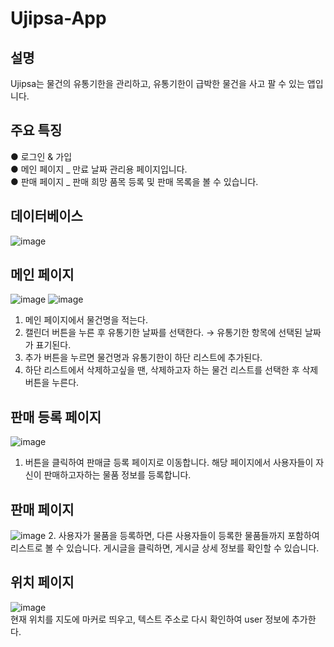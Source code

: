 # Ujipsa-App
## 설명
Ujipsa는 물건의 유통기한을 관리하고, 유통기한이 급박한 물건을 사고 팔 수 있는 앱입니다.

## 주요 특징
● 로그인 & 가입
<br/>
● 메인 페이지 _ 만료 날짜 관리용 페이지입니다. 
<br/>
● 판매 페이지 _ 판매 희망 품목 등록 및 판매 목록을 볼 수 있습니다. 

## 데이터베이스
![image](https://github.com/iey704/Ujipsa-App/assets/105503671/e00edcbe-e38b-4883-b8ec-555f72ba4254)

## 메인 페이지
![image](https://github.com/iey704/Ujipsa-App/assets/105503671/ce182563-6a3d-4703-b29a-8fba29648389)
![image](https://github.com/iey704/Ujipsa-App/assets/105503671/688cd000-b50d-4c44-b548-779de67adc03)
1. 메인 페이지에서 물건명을 적는다.
2. 캘린더 버튼을 누른 후 유통기한 날짜를 선택한다. → 유통기한 항목에 선택된 날짜가 표기된다.
3. 추가 버튼을 누르면 물건명과 유통기한이 하단 리스트에 추가된다.
4. 하단 리스트에서 삭제하고싶을 땐, 삭제하고자 하는 물건 리스트를 선택한 후 삭제 버튼을 누른다.

## 판매 등록 페이지
![image](https://github.com/iey704/Ujipsa-App/assets/105503671/bc98eef2-daa4-4491-83c6-0c0e46984515)
1. 버튼을 클릭하여 판매글 등록 페이지로 이동합니다. 해당 페이지에서 사용자들이 자신이 판매하고자하는 물품 정보를 등록합니다.
## 판매 페이지
![image](https://github.com/iey704/Ujipsa-App/assets/105503671/2b283247-20b6-4901-9170-2fe837195a30)
2. 사용자가 물품을 등록하면, 다른 사용자들이 등록한 물품들까지 포함하여 리스트로 볼 수 있습니다. 
게시글을 클릭하면, 게시글 상세 정보를 확인할 수 있습니다. 

## 위치 페이지
![image](https://github.com/iey704/Ujipsa-App/assets/105503671/7afd23f1-3d58-478a-9c41-9292eae41d4a)
<br/>
현재 위치를 지도에 마커로 띄우고, 텍스트 주소로 다시 확인하여 user 정보에 추가한다.
